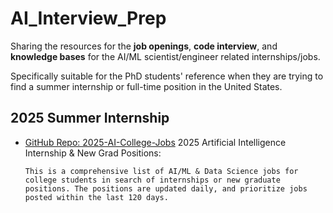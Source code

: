# AI_Interview_Prep
Sharing the resources for the **job openings**, **code interview**, and **knowledge bases** for the AI/ML scientist/engineer related internships/jobs.

Specifically suitable for the PhD students' reference when they are trying to find a summer internship or full-time position in the United States.

## 2025 Summer Internship
- [GitHub Repo: 2025-AI-College-Jobs](https://github.com/speedyapply/2025-AI-College-Jobs?tab=readme-ov-file)
  2025 Artificial Intelligence Internship & New Grad Positions:

  ```This is a comprehensive list of AI/ML & Data Science jobs for college students in search of internships or new graduate positions. The positions are updated daily, and prioritize jobs posted within the last 120 days.```
